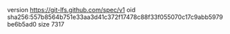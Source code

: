 version https://git-lfs.github.com/spec/v1
oid sha256:557b8564b751e33aa3d41c372f17478c88f33f055070c17c9abb5979be6b5ad0
size 7317
